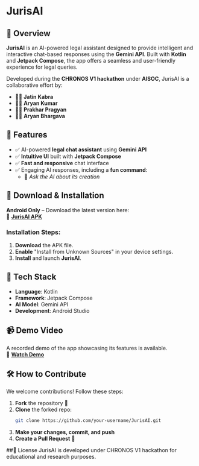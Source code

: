 # JurisAI  


## 📌 Overview  
**JurisAI** is an AI-powered legal assistant designed to provide intelligent and interactive chat-based responses using the **Gemini API**. Built with **Kotlin** and **Jetpack Compose**, the app offers a seamless and user-friendly experience for legal queries.  

Developed during the **CHRONOS V1 hackathon** under **AISOC**, JurisAI is a collaborative effort by:  

- 🧑‍💻 **Jatin Kabra**  
- 🧑‍💻 **Aryan Kumar**  
- 🧑‍💻 **Prakhar Pragyan**  
- 🧑‍💻 **Aryan Bhargava**  

## 🎯 Features  
- ✅ AI-powered **legal chat assistant** using **Gemini API**  
- ✅ **Intuitive UI** built with **Jetpack Compose**  
- ✅ **Fast and responsive** chat interface  
- ✅ Engaging AI responses, including a **fun command**:  
   - 🔹 _Ask the AI about its creation_  

## 📱 Download & Installation  
**Android Only** – Download the latest version here:  
🔗 **[JurisAI APK](https://drive.google.com/file/d/1rWD-zN63oqyF7I5vuJ4FxcULn9Sbi1ma/view?usp=sharing)**  

### Installation Steps:  
1. **Download** the APK file.  
2. **Enable** "Install from Unknown Sources" in your device settings.  
3. **Install** and launch **JurisAI**.  

## 🚀 Tech Stack  
- **Language**: Kotlin  
- **Framework**: Jetpack Compose  
- **AI Model**: Gemini API  
- **Development**: Android Studio  

## 📹 Demo Video  
A recorded demo of the app showcasing its features is available.  
🎥 **[Watch Demo](#)** [<!-- Add video link here -->  ](https://drive.google.com/file/d/1rWD-zN63oqyF7I5vuJ4FxcULn9Sbi1ma/view)

## 🛠️ How to Contribute  
We welcome contributions! Follow these steps:  

1. **Fork** the repository 📌  
2. **Clone** the forked repo:  
   ```sh
   git clone https://github.com/your-username/JurisAI.git
3. **Make your changes, commit, and push**
4. **Create a Pull Request** 🚀


##📜 License
JurisAI is developed under CHRONOS V1 hackathon for educational and research purposes.
